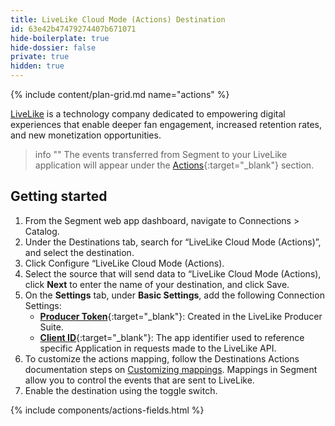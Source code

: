 ```yaml
---
title: LiveLike Cloud Mode (Actions) Destination
id: 63e42b47479274407b671071
hide-boilerplate: true
hide-dossier: false
private: true
hidden: true
---
```


{% include content/plan-grid.md name="actions" %}

[LiveLike](https://livelike.com/) is a technology company dedicated to empowering digital experiences that enable deeper fan engagement, increased retention rates, and new monetization opportunities.

> info ""
> The events transferred from Segment to your LiveLike application will appear under the [Actions](https://docs.livelike.com/docs/reward-actions){:target="_blank"} section.

## Getting started

1. From the Segment web app dashboard, navigate to Connections > Catalog.
2. Under the Destinations tab, search for “LiveLike Cloud Mode (Actions)”, and select the destination.
3. Click Configure “LiveLike Cloud Mode (Actions).
4. Select the source that will send data to “LiveLike Cloud Mode (Actions), click **Next** to enter the name of your destination, and click Save.
5. On the **Settings** tab, under **Basic Settings**, add the following Connection Settings:
   - [**Producer Token**](https://docs.livelike.com/docs/retrieving-important-keys#retrieving-api-access-token){:target="_blank"}: Created in the LiveLike Producer Suite.
   - [**Client ID**](https://docs.livelike.com/docs/retrieving-important-keys#retrieving-client-id){:target="_blank"}: The app identifier used to reference specific Application in requests made to the LiveLike API.
6. To customize the actions mapping, follow the Destinations Actions documentation steps on [Customizing mappings](/docs/connections/destinations/actions/#customize-mappings). Mappings in Segment allow you to control the events that are sent to LiveLike. 
7. Enable the destination using the toggle switch.

<!-- The line below renders a table of connection settings (if applicable), Pre-built Mappings, and available actions. -->

{% include components/actions-fields.html %}
